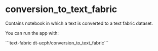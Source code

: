# conversion_to_text_fabric
Contains notebook in which a text is converted to a text fabric dataset.

You can run the app with:

´´´text-fabric dt-ucph/conversion_to_text_fabric´´´
